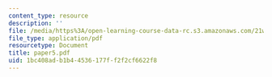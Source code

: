 ```yaml
---
content_type: resource
description: ''
file: /media/https%3A/open-learning-course-data-rc.s3.amazonaws.com/21w-730-3-expository-writing-autobiography-theory-and-practice-spring-2001/1bc408adb1b44536177ff2f2cf6622f8_paper5.pdf
file_type: application/pdf
resourcetype: Document
title: paper5.pdf
uid: 1bc408ad-b1b4-4536-177f-f2f2cf6622f8
---
```

